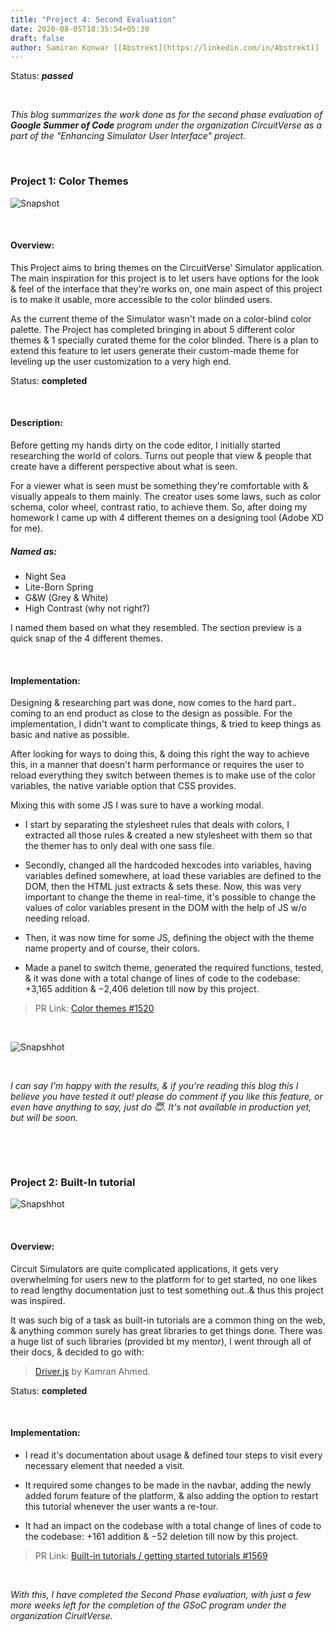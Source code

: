 ```yaml
---
title: "Project 4: Second Evaluation"
date: 2020-08-05T18:35:54+05:30
draft: false
author: Samiran Konwar [[Abstrekt](https://linkedin.com/in/Abstrekt)]
---
```


Status: ***passed***

&nbsp;

*This blog summarizes the work done as for the second phase evaluation of **Google Summer of Code** program under the organization CircuitVerse as a part of the "Enhancing Simulator User Interface" project.*

&nbsp;

### Project 1: Color Themes

![Snapshot](/img/p4/themes.png)

&nbsp;

#### Overview:
This Project aims to bring themes on the CircuitVerse' Simulator application. The main inspiration for this project is to let users have options for the look & feel of the interface that they're works on, one main aspect of this project is to make it usable, more accessible to the color blinded users. 

As the current theme of the Simulator wasn't made on a color-blind color palette. The Project has completed bringing in about 5 different color themes & 1 specially curated theme for the color blinded. There is a plan to extend this feature to let users generate their custom-made theme for leveling up the user customization to a very high end.


Status: **completed**

&nbsp;

#### Description:
Before getting my hands dirty on the code editor, I initially started researching the world of colors. Turns out people that view & people that create have a different perspective about what is seen. 

For a viewer what is seen must be something they're comfortable with & visually appeals to them mainly. The creator uses some laws, such as color schema, color wheel, contrast ratio, to achieve them. So, after doing my homework I came up with 4 different themes on a designing tool (Adobe XD for me).

##### Named as:

- Night Sea
- Lite-Born Spring
- G&W (Grey & White)
- High Contrast (why not right?)

I named them based on what they resembled. The section preview is a quick snap of the 4 different themes.

&nbsp;

#### Implementation:

Designing & researching part was done, now comes to the hard part.. coming to an end product as close to the design as possible.
For the implementation, I didn't want to complicate things, & tried to keep things as basic and native as possible. 

After looking for ways to doing this, & doing this right the way to achieve this, in a manner that doesn't harm performance or requires the user to reload everything they switch between themes is to make use of the color variables, the native variable option that CSS provides. 

Mixing this with some JS I was sure to have a working modal.


- I start by separating the stylesheet rules that deals with colors, I extracted all those rules & created a new stylesheet with them so that the themer has to only deal with one sass file.

- Secondly, changed all the hardcoded hexcodes into variables, having variables defined somewhere, at load these variables are defined to the DOM, then the HTML just extracts &  sets these. Now, this was very important to change the theme in real-time, it's possible to change the values of color variables present in the DOM with the help of JS w/o needing reload.

- Then, it was now time for some JS, defining the object with the theme name property and of course, their colors.

- Made a panel to switch theme, generated the required functions, tested, & it was done with a total change of lines of code to the codebase: +3,165 addition & −2,406 deletion till now by this project.

> PR Link: [Color themes #1520](https://github.com/CircuitVerse/CircuitVerse/pull/1520)

&nbsp;

![Snapshhot](/img/p4/nightSky.png)

&nbsp;

*I can say I'm happy with the results, & if you're reading this blog this I believe you have tested it out! please do comment if you like this feature, or even have anything to say, just do 😇. It's not available in production yet, but will be soon.*

&nbsp;

&nbsp;

### Project  2: Built-In tutorial

![Snapshhot](/img/p4/BIT.gif)

&nbsp;

#### Overview:

Circuit Simulators are quite complicated applications, it gets very overwhelming for users new to the platform for to get started, no one likes to read lengthy documentation just to test something out..& thus this project was inspired. 

It was such big of a task as built-in tutorials are a common thing on the web, & anything common surely has great libraries to get things done. There was a huge list of such libraries (provided bt my mentor), I went through all of their docs, & decided to go with:
> [Driver.js](https://kamranahmed.info/driver.js/) by Kamran Ahmed.

Status: **completed**

&nbsp;

#### Implementation:

* I read it's documentation about usage & defined tour steps to visit every necessary element that needed a visit.

* It required some changes to be made in the navbar, adding the newly added forum feature of the platform, & also adding the option to restart this tutorial whenever the user wants a re-tour.

* It had an impact on the codebase with a total change of lines of code to the codebase: +161 addition & −52 deletion till now by this project.

> PR Link: [Built-in tutorials / getting started tutorials #1569](https://github.com/CircuitVerse/CircuitVerse/pull/1569)

&nbsp;
&nbsp;
&nbsp;


 *With this, I have completed the Second Phase evaluation, with just a few more weeks left for the completion of the GSoC program under the organization CiruitVerse.*

